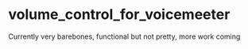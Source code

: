 # volume_control_for_voicemeeter

Currently very barebones, functional but not pretty, more work coming
